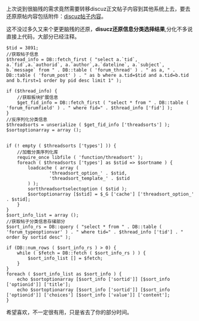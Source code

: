 <!--
#post_id:2808
#tags:discuz,Php还原,分类
#status:publish
#title:140403 discuz分类信息还原
-->

上次说到很脑残的需求竟然需要转移discuz正文帖子内容到其他系统上去，要去还原原帖内容包括附件：[discuz帖子内容](http://www.80aj.com/2766.html)。

这不没过多久又来个更更脑残的还原，**disucz还原信息分类选择结果**,分化不多说直接上代码，大部分已经注释。


	$tid = 3891;
	//获取帖子信息
	$thread_info = DB::fetch_first ( "select a.`tid`, a.`fid`,a.`authorid`, a.`author`,a.`dateline`, a.`subject`, b.`message` from " . DB::table ( 'forum_thread' ) . " as a, " . DB::table ( 'forum_post' ) . " as b where a.tid=$tid and a.tid=b.tid and b.first=1 order by pid desc limit 1" );
	
	if ($thread_info) {
		//获取板块扩展信息
		$get_fid_info = DB::fetch_first ( "select * from " . DB::table ( 'forum_forumfield' ) . " where fid=" . $thread_info ['fid'] );
	}
	//反序列化分类信息
	$threadsorts = unserialize ( $get_fid_info ['threadsorts'] );
	$sortoptionarray = array ();
	
	
	if (! empty ( $threadsorts ['types'] )) {
		//加载分类序列化库
		require_once libfile ( 'function/threadsort' );
		foreach ( $threadsorts ['types'] as $stid => $sortname ) {
			loadcache ( array (
					'threadsort_option_' . $stid,
					'threadsort_template_' . $stid 
			) );
			sortthreadsortselectoption ( $stid );
			$sortoptionarray [$stid] = $_G ['cache'] ['threadsort_option_' . $stid];
		}
	}
	$sort_info_list = array ();
	//获取帖子分类信息存储部分
	$sort_info_rs = DB::query ( "select * from " . DB::table ( 'forum_typeoptionvar' ) . " where tid=" . $thread_info ['tid'] . " order by sortid desc" );
	
	if (DB::num_rows ( $sort_info_rs ) > 0) {
		while ( $fetch = DB::fetch ( $sort_info_rs ) ) {
			$sort_info_list [] = $fetch;
		}
	}
	foreach ( $sort_info_list as $sort_info ) {
		echo $sortoptionarray [$sort_info ['sortid']] [$sort_info ['optionid']] ['title'];
		echo $sortoptionarray [$sort_info ['sortid']] [$sort_info ['optionid']] ['choices'] [$sort_info ['value']] ['content'];
	}
	
希望喜欢，不一定很有用，只是省去了你的部分时间。